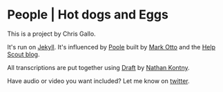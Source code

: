 People | Hot dogs and Eggs 
========================

This is a project by Chris Gallo. 

It's run on [Jekyll](http://jekyllrb.com/). It's influenced by [Poole](http://getpoole.com/) built by [Mark Otto](https://twitter.com/mdo) and the [Help Scout blog](http://www.helpscout.net/blog/). 

All transcriptions are put together using [Draft](https://draftin.com/) by [Nathan Kontny](https://twitter.com/natekontny).

Have audio or video you want included? Let me know on [twitter](https://twitter.com/cjgallo). 

